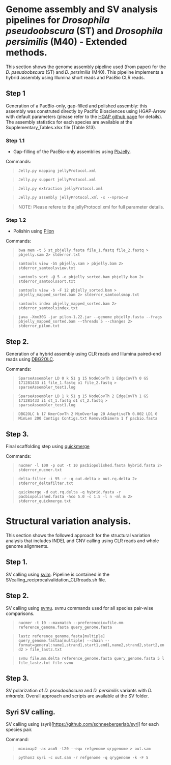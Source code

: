 # Genome assembly and SV analysis pipelines for *Drosophila pseudoobscura* (ST) and *Drosophila persimilis* (M40) - Extended methods.
This section shows the genome assembly pipeline used (from paper) for the *D. pseudoobscura* (ST) and *D. persimilis* (M40).
This pipeline implements a hybrid assembly using Illumina short reads and PacBio CLR reads.

## Step 1
Generation of a PacBio-only, gap-filled and polished assembly: this assembly was construted directly by Pacific Biosciences using HGAP-Arrow with default parameters (please refer to the [HGAP github page](https://github.com/PacificBiosciences/Bioinformatics-Training/wiki/HGAP) for details). The assembly statistics for each species are available at the Supplementary_Tables.xlsx file (Table S13).

### Step 1.1
- Gap-filling of the PacBio-only assemblies using [PbJelly](https://sourceforge.net/projects/pb-jelly/files/).

Commands:

>`Jelly.py mapping jellyProtocol.xml`

>`Jelly.py support jellyProtocol.xml`

>`Jelly.py extraction jellyProtocol.xml`

>`Jelly.py assembly jellyProtocol.xml -x --nproc=8`

> NOTE: Please refere to the jellyProtocol.xml for full parameter details.

### Step 1.2
- Polishin using [Pilon](https://github.com/broadinstitute/pilon/releases/tag/v1.22)

Commands:

> `bwa mem -t 5 st_pbjelly.fasta file_1.fastq file_2.fastq > pbjelly.sam 2> stderror.txt`

> `samtools view -bS pbjelly.sam > pbjelly.bam 2> stderror_samtoolsview.txt`

> `samtools sort -@ 5 -o pbjelly_sorted.bam pbjelly.bam 2> stderror_samtoolssort.txt`

> `samtools view -b -F 12 pbjelly_sorted.bam > pbjelly_mapped_sorted.bam 2> stderror_samtoolsmap.txt`

> `samtools index pbjelly_mapped_sorted.bam 2> stderror_samtoolsindex.txt`

> `java -Xmx30G -jar pilon-1.22.jar --genome pbjelly.fasta --frags pbjelly_mapped_sorted.bam --threads 5 --changes 2> stderror_pilon.txt`

## Step 2.
Generation of a hybrid assembly using CLR reads and Illumina paired-end reads using [DBG2OLC](https://github.com/yechengxi/DBG2OLC).

Commands:

> `SparseAssembler LD 0 k 51 g 15 NodeCovTh 1 EdgeCovTh 0 GS 171281433 i1 file_1.fastq o1 file_2.fastq > sparseAssembler_test1.log`

> `SparseAssembler LD 1 k 51 g 15 NodeCovTh 2 EdgeCovTh 1 GS 171281433 i1 st_1.fastq o1 st_2.fastq > sparseAssembler_test1.log`

> `DBG2OLC k 17 KmerCovTh 2 MinOverlap 20 AdaptiveTh 0.002 LD1 0 MinLen 200 Contigs Contigs.txt RemoveChimera 1 f pacbio.fasta`

## Step 3.
Final scaffolding step using [quickmerge](https://github.com/mahulchak/quickmerge)

Commands:

>`nucmer -l 100 -p out -t 10 pacbiopolished.fasta hybrid.fasta 2> stderror_nucmer.txt`

> `delta-filter -i 95 -r -q out.delta > out.rq.delta 2> stderror_deltafilter.txt`

> `quickmerge -d out.rq.delta -q hybrid.fasta -r pacbiopolished.fasta -hco 5.0 -c 1.5 -l n -ml m 2> stderror_quickmerge.txt`

# Structural variation analysis.
This section shows the followed approach for the structural variation analysis that includes INDEL and CNV calling using CLR reads and whole genome alignments.

## Step 1.
SV calling using [svim](https://github.com/eldariont/svim). Pipeline is contained in the SVcalling_reciprocalvalidation_CLRreads.sh file.

## Step 2. 
SV calling using [svmu](https://github.com/mahulchak/svmu). svmu commands used for all species pair-wise comparisons.

> `nucmer -t 10 --maxmatch --preferenceix=file.mm reference_genome.fasta query_genome.fasta`

> `lastz reference_genome.fasta[multiple] query_genome.fastaa[multiple] --chain --format=general:name1,strand1,start1,end1,name2,strand2,start2,end2 > file_lastz.txt`

> `svmu file.mm.delta reference_genome.fasta query_genome.fasta 5 l file_lastz.txt file-svmu`

## Step 3.
SV polarization of *D. pseudoobscura* and *D. persimilis* variants with *D. miranda*. Overall approach and scripts are available at the SV folder. 

## Syri SV calling.
SV calling using (syri)[https://github.com/schneebergerlab/syri] for each species pair.

Command:

> `minimap2 -ax asm5 -t20 --eqx refgenome qrygenome > out.sam`

> `python3 syri -c out.sam -r refgenome -q qrygenome -k -F S`




